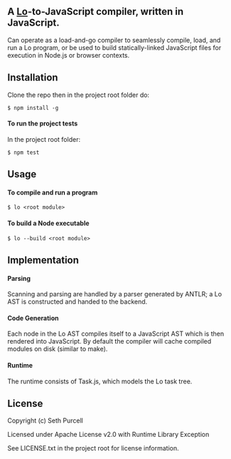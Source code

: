## A [Lo](http://lolang.org)-to-JavaScript compiler, written in JavaScript.

Can operate as a load-and-go compiler to seamlessly compile, load, and run a Lo program, or be used to build statically-linked JavaScript files for execution in Node.js or browser contexts.

## Installation

Clone the repo then in the project root folder do:

    $ npm install -g
    
#### To run the project tests 

In the project root folder:

    $ npm test
    
## Usage

#### To compile and run a program

    $ lo <root module>


#### To build a Node executable

    $ lo --build <root module>


## Implementation

#### Parsing

Scanning and parsing are handled by a parser generated by ANTLR; a Lo AST is constructed and handed to the backend.

#### Code Generation

Each node in the Lo AST compiles itself to a JavaScript AST which is then rendered into JavaScript. By default the compiler will cache compiled modules on disk (similar to make).

#### Runtime

The runtime consists of Task.js, which models the Lo task tree.

## License

Copyright (c) Seth Purcell

Licensed under Apache License v2.0 with Runtime Library Exception

See LICENSE.txt in the project root for license information.